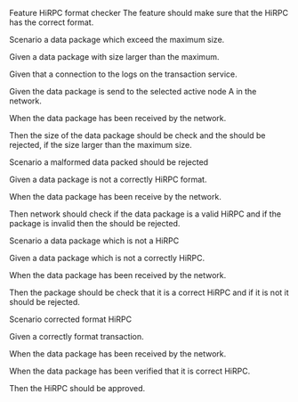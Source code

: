 Feature HiRPC format checker
The feature should make sure that the HiRPC has the correct format.


Scenario a data package which exceed the maximum size.

Given a data package with size larger than the maximum.

Given that a connection to the logs on the transaction service.

Given the data package is send to the selected active node A in the network.

When the data package has been received by the network.

Then the size of the data package should be check and the should be rejected,
if the size larger than the maximum size.


Scenario a malformed data packed should be rejected

Given a data package is not a correctly HiRPC format.

When the data package has been receive by the network.

Then network should check if the data package is a valid HiRPC
and if the package is invalid then the should be rejected.


Scenario a data package which is not a HiRPC

Given a data package which is not a correctly HiRPC.

When the data package has been received by the network.

Then the package should be check that it is a correct HiRPC and if it is not it should be rejected.


Scenario corrected format HiRPC

Given a correctly format transaction.

When the data package has been received by the network.

When the data package has been verified that it is correct HiRPC.

Then the HiRPC should be approved.



